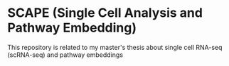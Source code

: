 # SCAPE  (Single Cell Analysis and Pathway Embedding)

This repository is related to my master's thesis about single cell RNA-seq (scRNA-seq) and pathway embeddings
